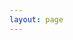 ```yaml
---
layout: page
---
```


<script setup>
import CustomComponent from '../components/resume.vue'
</script>
<CustomComponent />
